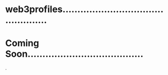 # web3profiles................................................
# Coming Soon.......................................
.
